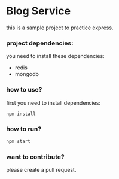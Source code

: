 # Blog Service
this is a sample project to practice express.

### project dependencies:
you need to install these dependencies:
- redis
- mongodb

### how to use?
first you need to install dependencies:
```sh
npm install
```

### how to run?
```sh
npm start
```

### want to contribute?
please create a pull request.